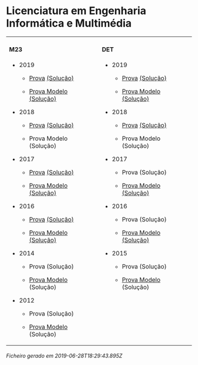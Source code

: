 <h1>Licenciatura em Engenharia Informática e Multimédia</h1><table><tr valign="top"><td><h4>M23</h4><ul><li><p>2019</p><ul><li><p><a href="https://www.isel.pt/media/uploads/tinymce/LEIM_ProvaM23_2019.pdf">Prova</a> <a href="https://www.isel.pt/media/uploads/tinymce/LEIM_ProvaM23_2019_Solucoes.pdf">(Solução)</a></p></li><li><p><a href="https://www.isel.pt/media/uploads/tinymce/LEIMM23ProvaModelo2019.pdf">Prova Modelo</a> <a href="https://www.isel.pt/media/uploads/tinymce/LEIMM23PModelo2019solucao.pdf">(Solução)</a></p></li></ul></li><li><p>2018</p><ul><li><p><a href="https://www.isel.pt/media/uploads/tinymce/ISEL_LEIM_Prova2018.pdf">Prova</a> <a href="https://www.isel.pt/media/uploads/tinymce/ISEL_LEIM_Prova2018_solucao.pdf">(Solução)</a></p></li><li><p>Prova Modelo (Solução)</p></li></ul></li><li><p>2017</p><ul><li><p><a href="https://www.isel.pt/media/uploads/tinymce/m23/M23_LEIM_Prova_2017.pdf">Prova</a> <a href="https://www.isel.pt/media/uploads/tinymce/m23/M23_LEIM_Prova_Solucao_2017.pdf">(Solução)</a></p></li><li><p><a href="https://www.isel.pt/media/uploads/tinymce/m23/M23_LEIM_ProvaModelo_2017.pdf">Prova Modelo</a> <a href="https://www.isel.pt/media/uploads/tinymce/m23/M23_LEIM_ProvaModelo_Solucao_2017.pdf">(Solução)</a></p></li></ul></li><li><p>2016</p><ul><li><p><a href="https://www.isel.pt/media/uploads/tinymce/m23/M23_LEC_Prova_2016.pdf">Prova</a> <a href="https://www.isel.pt/media/uploads/tinymce/m23/M23_LEC_Solucao2016.pdf">(Solução)</a></p></li><li><p><a href="https://www.isel.pt/media/uploads/tinymce/m23/M23_LEIM_Prova_Modelo_2016.pdf">Prova Modelo</a> <a href="https://www.isel.pt/media/uploads/tinymce/m23/M23_LEIM_Solucao_Prova_Modelo_2016.pdf">(Solução)</a></p></li></ul></li><li><p>2014</p><ul><li><p>Prova (Solução)</p></li><li><p><a href="https://www.isel.pt/pinst/servicos/servacademicos/docs/M23/Prova_MODELO_M23_2014_LERCM.pdf">Prova Modelo</a> (Solução)</p></li></ul></li><li><p>2012</p><ul><li><p>Prova (Solução)</p></li><li><p><a href="https://www.isel.pt/pinst/servicos/servacademicos/docs/M23/provas2012/ProvaModelo_LERCM_2012.pdf">Prova Modelo</a> (Solução)</p></li></ul></li></ul></td><td><h4>DET</h4><ul><li><p>2019</p><ul><li><p><a href="https://www.isel.pt/media/uploads/tinymce/LEIM_ProvaM23_2019.pdf">Prova</a> <a href="https://www.isel.pt/media/uploads/tinymce/LEIM_ProvaM23_2019_Solucoes.pdf">(Solução)</a></p></li><li><p><a href="https://www.isel.pt/media/uploads/tinymce/LEIMM23ProvaModelo2019.pdf">Prova Modelo</a> <a href="https://www.isel.pt/media/uploads/tinymce/LEIMM23PModelo2019solucao.pdf">(Solução)</a></p></li></ul></li><li><p>2018</p><ul><li><p><a href="https://www.isel.pt/media/uploads/tinymce/ISEL_LEIM_Prova2018.pdf">Prova</a> <a href="https://www.isel.pt/media/uploads/tinymce/ISEL_LEIM_Prova2018_solucao.pdf">(Solução)</a></p></li><li><p>Prova Modelo (Solução)</p></li></ul></li><li><p>2017</p><ul><li><p>Prova (Solução)</p></li><li><p><a href="https://www.isel.pt/media/uploads/tinymce/det/DET_LEIM_ProvaModelo_2017.pdf">Prova Modelo</a> <a href="https://www.isel.pt/media/uploads/tinymce/det/DET_LEIM_ProvaModelo_Solucao_2017.pdf">(Solução)</a></p></li></ul></li><li><p>2016</p><ul><li><p>Prova (Solução)</p></li><li><p><a href="https://www.isel.pt/media/uploads/tinymce/det/DET_LEIM_Prova_Modelo_2016.pdf">Prova Modelo</a> <a href="https://www.isel.pt/media/uploads/tinymce/det/DET_LEIM_Solucao_Prova_Modelo_2016.pdf">(Solução)</a></p></li></ul></li><li><p>2015</p><ul><li><p>Prova (Solução)</p></li><li><p><a href="https://arquivo.pt/wayback/20151012124431/https://www.isel.pt/media/uploads/tinymce/Prova_Modelo_DETS_2015_LEIM.pdf">Prova Modelo</a> (Solução)</p></li></ul></li></ul></td></tr></table><h6>Ficheiro gerado em 2019-06-28T18:29:43.895Z</h6>